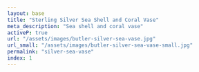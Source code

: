```yaml
---
layout: base
title: "Sterling Silver Sea Shell and Coral Vase"
meta_description: "Sea shell and coral vase"
activeP: true
url: "/assets/images/butler-silver-sea-vase.jpg"
url_small: "/assets/images/butler-silver-sea-vase-small.jpg"
permalink: "silver-sea-vase"
index: 1
---
```


